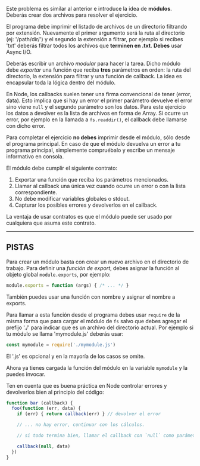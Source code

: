 Este problema es similar al anterior e introduce la idea de **módulos**. Deberás crear dos archivos para resolver el ejercicio.

El programa debe imprimir el listado de archivos de un directorio filtrando por extensión. Nuevamente el primer argumento será la ruta al directorio (ej: '/path/dir/') y el segundo la extensión a filtrar, por ejemplo si recibes 'txt' deberás filtrar todos los archivos que **terminen en .txt**. **Debes** usar Async I/O.

Deberás escribir un archivo *modular* para hacer la tarea. Dicho módulo debe *exportar* una función que reciba **tres** parámetros en orden: la ruta del directorio, la extensión para filtrar y una función de callback. La idea es encapsular toda la lógica dentro del módulo.

En Node, los callbacks suelen tener una firma convencional de tener (error, data). Esto implica que si hay un error el primer parámetro devuelve el error sino viene `null` y el segundo parámetro son los datos. Para este ejercicio los datos a devolver es la lista de archivos en forma de Array. Si ocurre un error, por ejemplo en la llamada a `fs.readdir()`, el callback debe llamarse con dicho error.

Para completar el ejercicio **no debes** imprimir desde el módulo, sólo desde el programa principal. En caso de que el módulo devuelva un error a tu programa principal, simplemente compruébalo y escribe un mensaje informativo en consola.

El módulo debe cumplir el siguiente contrato:
1. Exportar una función que reciba los parámetros mencionados.
2. Llamar al callback una única vez cuando ocurre un error o con la lista correspondiente.
3. No debe modificar variables globales o stdout.
4. Capturar los posibles errores y devolverlos en el callback.

La ventaja de usar contratos es que el módulo puede ser usado por cualquiera que asuma este contrato.

----------------------------------------------------------------------
## PISTAS

Para crear un módulo basta con crear un nuevo archivo en el directorio de trabajo. Para definir una *función de export*, debes asignar la función al objeto global `module.exports`, por ejemplo:

```js
module.exports = function (args) { /* ... */ }
```

También puedes usar una función con nombre y asignar el nombre a exports.

Para llamar a esta función desde el programa debes usar `require` de la misma forma que para cargar el módulo de `fs` salvo que debes agregar el prefijo './' para indicar que es un archivo del directorio actual. Por ejemplo si tu módulo se llama 'mymodule.js' deberás usar:

```js
const mymodule = require('./mymodule.js')
```

El '.js' es opcional y en la mayoría de los casos se omite.

Ahora ya tienes cargada la función del módulo en la variable `mymodule` y la puedes invocar.

Ten en cuenta que es buena práctica en Node controlar errores y devolverlos bien al principio del código:

```js
function bar (callback) {
  foo(function (err, data) {
    if (err) { return callback(err) } // devolver el error

    // ... no hay error, continuar con los cálculos.

    // si todo termina bien, llamar el callback con `null` como parámetro de error

    callback(null, data)
  })
}
```
